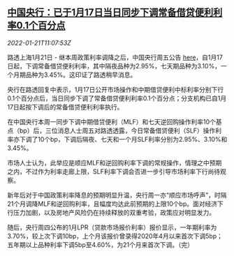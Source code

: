 <!--1642768263000-->
[中国央行：已于1月17日当日同步下调常备借贷便利利率0.1个百分点](https://cn.reuters.com/article/china-cen-slf-rate-0121-idCNKBS2JV0Z7)
------

<div><i>2022-01-21T11:07:53Z</i></div><p>路透上海1月21日 - 继本周政策利率调降之后，中国央行周五公告 <a href="http://www.pbc.gov.cn/zhengcehuobisi/125207/125213/125440/125838/125885/125896/4455311/index.html">here</a>，自1月17日起，下调常备借贷便利利率，其中隔夜品种为2.95%，七天期品种为3.10%，一个月期品种为3.45%。这印证了路透稍早消息。</p><p>央行在路透回复中表示，1月17日公开市场操作和中期借贷便利中标利率分别下行0.1个百分点后，当日同步下调了常备借贷便利利率0.1个百分点；分支机构已自1月17日起按下调后的常备借贷便利利率执行。</p><p>在中国央行本周一同步下调中期借贷便利（MLF）和七天逆回购操作利率10个基点（bp）后，三位消息人士周五对路透透露，今日常备借贷便利（SLF）操作利率亦下调了10个bp，下调后隔夜、七天和一个月SLF利率分别为2.95%、3.10%和3.45%。</p><p>市场人士认为，此举应是顺应MLF和逆回购利率下调的常规操作，情理之中预期之内，不过作为利率走廊上限，SLF利率下调会否进一步引导市场利率下行尚待观察。</p><p>新年后对于中国政策利率降息的预期明显升温，央行周一亦“顺应市场呼声”，时隔21个月调降MLF和逆回购利率，且幅度均达此前预期的上限10个bp。面对经济下行压力加剧，以及房地产风险仍在持续释放的双重考验，政策应对明显发力。</p><p>随后，央行周四公布的1月LPR（贷款市场报价利率）报价显示，一年期利率为3.70%，较上次下调10bp，上个月该报价曾录得2020年4月以来首次下调5bp；五年期以上品种利率下调5bp至4.60%，为21个月来首次下调。（完）</p>
